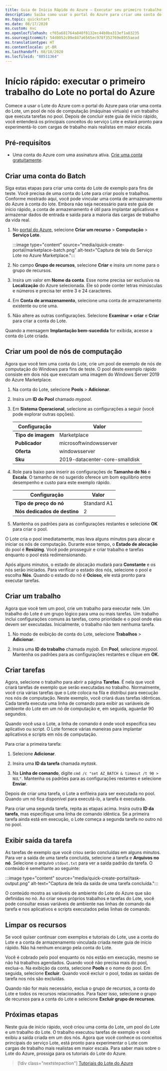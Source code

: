 ```yaml
---
title: Guia de Início Rápido do Azure – Executar seu primeiro trabalho do Lote no portal do Azure
description: Saiba como usar o portal do Azure para criar uma conta do Lote, um pool de nós de computação e um trabalho que executa tarefas básicas no pool.
ms.topic: quickstart
ms.date: 08/17/2020
ms.custom: mvc
ms.openlocfilehash: cf65a681764a848f8132ec44b8ba313ef1a83235
ms.sourcegitcommit: 54d8052c09e847a6565ec978f352769e8955aead
ms.translationtype: HT
ms.contentlocale: pt-BR
ms.lasthandoff: 08/18/2020
ms.locfileid: "88511364"
---
```

# <a name="quickstart-run-your-first-batch-job-in-the-azure-portal"></a>Início rápido: executar o primeiro trabalho do Lote no portal do Azure

Comece a usar o Lote do Azure com o portal do Azure para criar uma conta do Lote, um pool de nós de computação (máquinas virtuais) e um trabalho que executa tarefas no pool. Depois de concluir este guia de início rápido, você entenderá os principais conceitos do serviço Lote e estará pronto para experimentá-lo com cargas de trabalho mais realistas em maior escala.

## <a name="prerequisites"></a>Pré-requisitos

- Uma conta do Azure com uma assinatura ativa. [Crie uma conta gratuitamente](https://azure.microsoft.com/free/?WT.mc_id=A261C142F).

## <a name="create-a-batch-account"></a>Criar uma conta do Batch

Siga estas etapas para criar uma conta do Lote de exemplo para fins de teste. Você precisa de uma conta do Lote para criar pools e trabalhos. Conforme mostrado aqui, você pode vincular uma conta de armazenamento do Azure à conta do lote. Embora não seja necessário para este guia de início rápido, a conta de armazenamento é útil para implantar aplicativos e armazenar dados de entrada e saída para a maioria das cargas de trabalho da vida real.

1. No [portal do Azure](https://portal.azure.com), selecione **Criar um recurso** > **Computação** > **Serviço Lote**. 

   :::image type="content" source="media/quick-create-portal/marketplace-batch.png" alt-text="Captura de tela do Serviço Lote no Azure Marketplace.":::

1. No campo **Grupo de recursos**, selecione **Criar** e insira um nome para o grupo de recursos.

1. Insira um valor em **Nome da conta**. Esse nome precisa ser exclusivo na **Localização** do Azure selecionada. Ele só pode conter letras minúsculas e números e precisa ter entre 3 e 24 caracteres.

1. Em **Conta de armazenamento**, selecione uma conta de armazenamento existente ou crie uma.

1. Não altere as outras configurações. Selecione **Examinar + criar** e **Criar** para criar a conta do Lote.

Quando a mensagem **Implantação bem-sucedida** for exibida, acesse a conta do Lote criada.

## <a name="create-a-pool-of-compute-nodes"></a>Criar um pool de nós de computação

Agora que você tem uma conta do Lote, crie um pool de exemplo de nós de computação do Windows para fins de teste. O pool deste exemplo rápido consiste em dois nós que executam uma imagem do Windows Server 2019 do Azure Marketplace.

1. Na conta do Lote, selecione **Pools** > **Adicionar**.

1. Insira um **ID do Pool** chamado *mypool*.

1. Em **Sistema Operacional**, selecione as configurações a seguir (você pode explorar outras opções).
  
   |Configuração  |Valor  |
   |---------|---------|
   |**Tipo de imagem**|Marketplace|
   |**Publicador**     |microsoftwindowsserver|
   |**Oferta**     |windowsserver|
   |**Sku**     |2019-datacenter-core-smalldisk|

1. Role para baixo para inserir as configurações de **Tamanho de Nó** e **Escala**. O tamanho de nó sugerido oferece um bom equilíbrio entre desempenho e custo para este exemplo rápido.
  
   |Configuração  |Valor  |
   |---------|---------|
   |**Tipo de preço do nó**     |Standard A1|
   |**Nós dedicados de destino**     |2|

1. Mantenha os padrões para as configurações restantes e selecione **OK** para criar o pool.

O Lote cria o pool imediatamente, mas leva alguns minutos para alocar e iniciar os nós de computação. Durante esse tempo, o **Estado de alocação** do pool é **Resizing**. Você pode prosseguir e criar trabalho e tarefas enquanto o pool está redimensionando.

Após alguns minutos, o estado de alocação mudará para **Constante** e os nós serão iniciados. Para verificar o estado dos nós, selecione o pool e escolha **Nós**. Quando o estado do nó é **Ocioso**, ele está pronto para executar tarefas.

## <a name="create-a-job"></a>Criar um trabalho

Agora que você tem um pool, crie um trabalho para executar nele. Um trabalho do Lote é um grupo lógico para uma ou mais tarefas. Um trabalho inclui configurações comuns às tarefas, como prioridade e o pool onde elas devem ser executadas. Inicialmente, o trabalho não tem nenhuma tarefa.

1. No modo de exibição de conta do Lote, selecione **Trabalhos** > **Adicionar**.

1. Insira uma **ID do trabalho** chamada *myjob*. Em **Pool**, selecione *mypool*. Mantenha os padrões para as configurações restantes e clique em **OK**.

## <a name="create-tasks"></a>Criar tarefas

Agora, selecione o trabalho para abrir a página **Tarefas**. É nela que você criará tarefas de exemplo que serão executadas no trabalho. Normalmente, você cria várias tarefas que o Lote coloca na fila e distribui para execução nos nós de computação. Neste exemplo, você criará duas tarefas idênticas. Cada tarefa executa uma linha de comando para exibir as variáveis de ambiente do Lote em um nó de computação e, em seguida, aguardar 90 segundos.

Quando você usa o Lote, a linha de comando é onde você especifica seu aplicativo ou script. O Lote fornece várias maneiras para implantar aplicativos e scripts em nós de computação.

Para criar a primeira tarefa:

1. Selecione **Adicionar**.

1. Insira uma **ID da tarefa** chamada *mytask*.

1. Na **Linha de comando**, digite `cmd /c "set AZ_BATCH & timeout /t 90 > NUL"`. Mantenha os padrões para as configurações restantes e selecione **Enviar**.

Depois de criar uma tarefa, o Lote a enfileira para ser executada no pool. Quando um nó fica disponível para executá-lo, a tarefa é executada.

Para criar uma segunda tarefa, repita as etapas acima. Insira outra **ID da tarefa**, mas especifique uma linha de comando idêntica. Se a primeira tarefa ainda está em execução, o Lote começa a segunda tarefa no outro nó no pool.

## <a name="view-task-output"></a>Exibir saída da tarefa

As tarefas de exemplo que você criou serão concluídas em alguns minutos. Para ver a saída de uma tarefa concluída, selecione a tarefa e **Arquivos no nó**. Selecione o arquivo `stdout.txt` para ver a saída padrão da tarefa. O conteúdo é semelhante ao seguinte:

:::image type="content" source="media/quick-create-portal/task-output.png" alt-text="Captura de tela da saída de uma tarefa concluída.":::

O conteúdo mostra as variáveis de ambiente do Lote do Azure que são definidas no nó. Ao criar seus próprios trabalhos e tarefas do Lote, você pode consultar essas variáveis de ambiente nas linhas de comando da tarefa e nos aplicativos e scripts executados pelas linhas de comando.

## <a name="clean-up-resources"></a>Limpar os recursos

Se você quiser continuar com exemplos e tutoriais do Lote, use a conta do Lote e a conta de armazenamento vinculada criada neste guia de início rápido. Não há nenhum encargo pela conta do Lote.

Você é cobrado pelo pool enquanto os nós estão em execução, mesmo se não há trabalhos agendados. Quando você não precisa mais do pool, exclua-o. Na exibição da conta, selecione **Pools** e o nome do pool. Em seguida, selecione **Excluir**.  Quando você excluir o pool, todas as saídas de tarefa nos nós são excluídas.

Quando não for mais necessário, exclua o grupo de recursos, a conta do Lote e todos os recursos relacionados. Para fazer isso, selecione o grupo de recursos para a conta do Lote e selecione **Excluir grupo de recursos**.

## <a name="next-steps"></a>Próximas etapas

Neste guia de início rápido, você criou uma conta do Lote, um pool do Lote e um trabalho do Lote. O trabalho executou tarefas de exemplo e você exibiu a saída criada em um dos nós. Agora que você conhece os conceitos principais do serviço Lote, está pronto para experimentar o Lote com cargas de trabalho mais realistas em maior escala. Para saber mais sobre o Lote do Azure, prossiga para os tutoriais do Lote do Azure.

> [!div class="nextstepaction"]
> [Tutoriais do Lote do Azure](./tutorial-parallel-dotnet.md)
